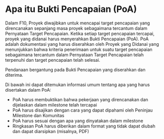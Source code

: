 # **Apa itu Bukti Pencapaian (PoA)**

Dalam F10, Proyek diwajibkan untuk mencapai target pencapaian yang direncanakan sepanjang masa proyek sebagaimana tercantum dalam Pernyataan Target Pencapaian. Ketika setiap target pencapaian tercapai, proyek yang didanai harus menyerahkan Bukti Pencapaian (PoA). PoA adalah dokumentasi yang harus diserahkan oleh Proyek yang Didanai yang menunjukkan bahwa kriteria penerimaan untuk suatu target pencapaian sebagaimana tercantum dalam Pernyataan Target Pencapaian telah terpenuhi dan target pencapaian telah selesai.

Pendanaan bergantung pada Bukti Pencapaian yang diserahkan dan diterima.

Di bawah ini dapat ditemukan informasi umum tentang apa yang harus disertakan dalam PoA:

- PoA harus membuktikan bahwa pekerjaan yang direncanakan dan dijelaskan dalam milestone telah tercapai
- PoA harus disajikan dengan cara yang dapat dipahami oleh Peninjau Milestone dan Komunitas
- PoA harus sesuai dengan apa yang dinyatakan dalam milestone
- Ringkasan PoA harus diberikan dalam format yang tidak dapat diubah dan dapat diarsipkan (misalnya, PDF)
